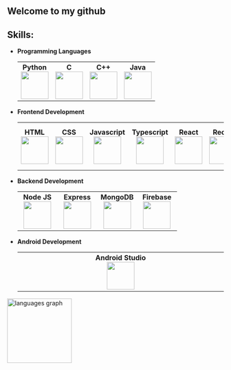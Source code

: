 <h2 align="left">Welcome to my github</h2>

## Skills:
- **Programming Languages**
	<center>
		<table>
			<tbody>
				<tr>
					<td width="25%" align="center">
						<span><strong>Python</strong></span><br/>
						<img height="64px" width="64px" src="https://res.cloudinary.com/dk0bu3fas/image/upload/v1703575987/python.svg">
					</td>
          <td width="25%" align="center">
						<span><strong>C</strong></span><br/>
						<img height="64px" width="64px" src="https://res.cloudinary.com/dk0bu3fas/image/upload/v1703576971/c.png">
					</td>
					<td width="25%" align="center">
						<span><strong>C++</strong></span><br/>
						<img height="64px" width="64px" src="https://upload.wikimedia.org/wikipedia/commons/thumb/1/18/ISO_C%2B%2B_Logo.svg/1200px-ISO_C%2B%2B_Logo.svg.png">
					</td>
					<td width="25%" align="center">
						<span><strong>Java</strong></span><br/>
						<img height="64px" width="64px" src="https://res.cloudinary.com/dk0bu3fas/image/upload/v1703576047/java.svg">
					</td>
				</tr>
			</tbody>
		</table>
	</center>
- **Frontend Development**
	<center>
		<table>
			<tbody>
				<tr>
					<td align="center">
						<span><strong>HTML</strong></span><br/>
						<img height="64px" width="64px" src="https://res.cloudinary.com/dk0bu3fas/image/upload/v1703576203/Frontend/html.svg">
					</td>
					<td align="center">
						<span><strong>CSS</strong></span><br/>
						<img height="64px" width="64px" src="https://res.cloudinary.com/dk0bu3fas/image/upload/v1703576203/Frontend/css.svg">
					</td>
					<td align="center">
						<span><strong>Javascript</strong></span><br/>
						<img height="64px" width="64px" src="https://res.cloudinary.com/dk0bu3fas/image/upload/v1703576203/Frontend/js.svg">
					</td>
					<td align="center">
						<span><strong>Typescript</strong></span><br/>
						<img height="64px" width="64px" src="https://res.cloudinary.com/dk0bu3fas/image/upload/v1703576203/Frontend/ts.svg">
					</td>
					<td align="center">
						<span><strong>React</strong></span><br/>
						<img height="64px" width="64px" src="https://res.cloudinary.com/dk0bu3fas/image/upload/v1703576203/Frontend/react.svg">
					</td>
					<td  align="center">
						<span><strong>Recoil</strong></span><br/>
						<img height="64px" width="64px" src="https://res.cloudinary.com/dk0bu3fas/image/upload/v1703576203/Frontend/recoil.svg">
					</td>
					<td align="center">
						<span><strong>Material UI</strong></span><br/>
						<img height="64px" width="64px" src="https://res.cloudinary.com/dk0bu3fas/image/upload/v1703576203/Frontend/material-ui.svg">
					</td>
				</tr>
			</tbody>
		</table>
	</center>
	
- **Backend Development**
	<center>
		<table>
			<tbody>
				<tr>
					<td width="25%" align="center">
						<span><strong>Node JS</strong></span><br/>
						<img height="64px" width="64px" src="https://res.cloudinary.com/dk0bu3fas/image/upload/v1703575925/nodejs.svg">
					</td>
					<td width="25%" align="center">
						<span><strong>Express</strong></span><br/>
						<img height="64px" width="64px" src="https://res.cloudinary.com/dk0bu3fas/image/upload/v1703576609/express.svg">
					</td>
					<td width="25%" align="center">
						<span><strong>MongoDB</strong></span><br/>
						<img height="64px" width="64px" src="https://res.cloudinary.com/dk0bu3fas/image/upload/v1703576559/mongodb.svg">
					</td>
					<td width="25%" align="center">
						<span><strong>Firebase</strong></span><br/>
						<img height="64px" width="64px" src="https://res.cloudinary.com/dk0bu3fas/image/upload/v1703575751/npcphml9ccpxar1ksxo8.svg">
					</td>
				</tr>
			</tbody>
		</table>
	</center>

- **Android Development**
  <center>
		<table>
			<tbody>
				<tr>
					<td width="25%" align="center">
						<span><strong>Android Studio</strong></span><br/>
						<img height="64px" width="64px" src="https://res.cloudinary.com/dk0bu3fas/image/upload/v1703576723/Frontend/android.svg">
					</td>
				</tr>
			</tbody>
		</table>
	</center>

<div align="left">
  <img src="https://github-readme-stats.vercel.app/api/top-langs?username=TarunCore&locale=en&hide_title=false&layout=compact&card_width=320&langs_count=5&theme=dracula&hide_border=false&order=2" height="150" alt="languages graph"  />
</div>
